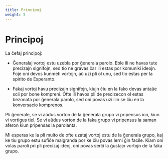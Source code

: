 ```yaml
---
title: Principoj
weight: 5
---
```


# Principoj

La ĉefaj principoj:

* Ĝeneralaj vortoj estu uzebla por ĝenerala parolo. Eble ili ne havas tute precizajn signifojn, sed tio ne gravas ĉar ili estas por komuniki ideojn. Foje oni devos kunmeti vortojn, aŭ uzi pli ol unu, sed tio estas per la spirito de Esperanto.

* Fakaj vortoj havu precizajn signifojn, kiujn ĉiu en la fako devas antaŭe scii por bone kompreni. Ofte ili havos pli de precizecon ol estas bezonata por ĝenerala parolo, sed oni povas uzi ilin se ĉiu en la konversacio komprenos.

Pli ĝenerale, se vi aŭdus vorton de la ĝenerala grupo vi pripensus ion, kiun vi vortigus tiel. Se vi aŭdus vorton de la faka grupo vi pripensus la saman aferon kiun pripensas la parolanta.

Mi esperas ke la pli multo de ofte uzataj vortoj estu de la ĝenerala grupo, kaj ke tiu grupo estu sufiĉe malgranda por ke ĉiu povas lerni ĝin facile. Kiam oni volas paroli pri pli precizaj ideoj, oni povas serĉi la ĝustajn vortojn de la faka grupo.
